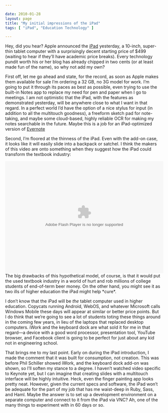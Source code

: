 ```yaml
---

date: 2010-01-28
layout: page
title: "My initial impressions of the iPad"
tags: [ "iPad", "Education Technology" ]

---
```


Hey, did you hear? Apple announced the
[iPad](http://www.apple.com/ipad/) yesterday, a 10-inch, super-thin
tablet computer with a surprisingly decent starting price of \$499
(waiting to hear if they’ll have academic price breaks). Every
technology pundit worth his or her blog has already chipped in two cents
(or at least made fun of the name), so why not add my own?

First off, let me go ahead and state, for the record, as soon as Apple
makes them available for sale I’m ordering a 32 GB, no 3G model for
work. I’m going to put it through its paces as best as possible, even
trying to use the built-in Notes app to replace my need for pen and
paper when I go to meetings. I am not optimistic that the iPad, with the
features as demonstrated yesterday, will be anywhere close to what I
want in that regard. In a perfect world I’d have the option of a nice
stylus for input (in addition to all the multitouch goodness), a
freeform sketch pad for note-taking, and maybe some cloud-based, highly
reliable OCR for making my notes searchable in the future. Maybe this is
a job for an iPad-optimized version of
[Evernote](http://www.evernote.com/?)

Second, I’m floored at the thinness of the iPad. Even with the add-on
case, it looks like it will easily slide into a backpack or satchel. I
think the makers of this video are onto something when they suggest how
the iPad could transform the textbook industry:

<object id="wsj_fp" width="512" height="363">
<param name="movie" value="http://s.wsj.net/media/swf/main.swf"></param><param name="allowFullScreen" value="true"></param><param name="allowscriptaccess" value="always"></param><param name="flashvars" value="videoGUID={6B8EF7D4-3F23-4827-9CCB-7403080F4E10}&playerid=2001&plyMediaEnabled=1&configURL=http://wsj.vo.llnwd.net/o28/players/&autoStart=false" base="rtmpt://wsj.fcod.llnwd.net/a1318/o28/video"name="main"></param><embed src="http://s.wsj.net/media/swf/main.swf" bgcolor="#FFFFFF"flashVars="videoGUID={6B8EF7D4-3F23-4827-9CCB-7403080F4E10}&playerid=2001&plyMediaEnabled=1&configURL=http://wsj.vo.llnwd.net/o28/players/&autoStart=false" base="rtmpt://wsj.fcod.llnwd.net/a1318/o28/video" name="main" width="512" height="363" seamlesstabbing="false" type="application/x-shockwave-flash" swLiveConnect="true" pluginspage="http://www.macromedia.com/shockwave/download/index.cgi?P1_Prod_Version=ShockwaveFlash"></embed>

</object>
The big drawbacks of this hypothetical model, of course, is that it
would put the used textbook industry in a world of hurt and rob millions
of college students of end-of-term beer money. On the other hand, you
might see it as two ills of higher education the iPad might help *cure*.

I don’t know that the iPad will be *the* tablet computer used in higher
education. Copycats running Android, WebOS, and whatever Microsoft calls
Windows Mobile these days will appear at similar or better price points.
But I do think that we’re going to see a lot of students toting these
things around in the coming few years, in lieu of the laptops that
replaced desktop computers. iWork and the keyboard dock are what sold it
for me in that regard—a device with a good word processor, presentation
tool, YouTube browser, and Facebook client is going to be perfect for
just about any kid not in engineering school.

That brings me to my last point. Early on during the iPad introduction,
I made the comment that it was built for consumption, not creation. This
was before Phil Schiller showed iWork, and the keyboard dock add-on was
shown, so I’ll soften my stance to a degree. I haven’t watched video
specific to Keynote yet, but I can imagine that creating slides with a
multitouch interface will be highly intuitive. Heck, even the finger
painting app looks pretty neat. However, given the current specs and
software, the iPad won’t be adequate for the part of my job that has me
waist-deep in Ruby, Sass, and Haml. Maybe the answer is to set up a
development environment on a separate computer and connect to it from
the iPad via VNC? Ah, one of the many things to experiment with in 60
days or so.
